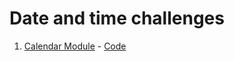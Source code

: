 # Date and time challenges

1. [Calendar Module](https://www.hackerrank.com/challenges/calendar-module) - [Code](calendar_module.py)